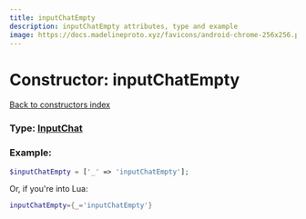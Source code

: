 ```yaml
---
title: inputChatEmpty
description: inputChatEmpty attributes, type and example
image: https://docs.madelineproto.xyz/favicons/android-chrome-256x256.png
---
```

# Constructor: inputChatEmpty  
[Back to constructors index](index.md)






### Type: [InputChat](../types/InputChat.md)


### Example:

```php
$inputChatEmpty = ['_' => 'inputChatEmpty'];
```  


Or, if you're into Lua:

```lua
inputChatEmpty={_='inputChatEmpty'}

```


